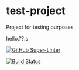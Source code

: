 # test-project
Project for testing purposes

hello.??.s

[![GitHub Super-Linter](https://github.com/JakubSzuber/test-project/workflows/CI/badge.svg)](https://github.com/marketplace/actions/super-linter)


[![Build Status](https://img.shields.io/github/actions/workflow/status/JakubSzuber/test-project/integration.yml?branch=master&label=XXXXTODO&logo=github)](https://github.com/docker/cli/actions?query=workflow%3Abuild)
